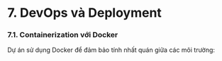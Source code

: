 # 7. DevOps và Deployment

### 7.1. Containerization với Docker

Dự án sử dụng Docker để đảm bảo tính nhất quán giữa các môi trường:

```yaml